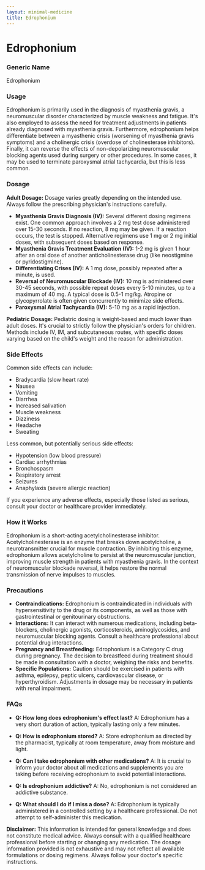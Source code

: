 ```yaml
---
layout: minimal-medicine
title: Edrophonium
---
```


# Edrophonium
### Generic Name
Edrophonium

### Usage
Edrophonium is primarily used in the diagnosis of myasthenia gravis, a neuromuscular disorder characterized by muscle weakness and fatigue.  It's also employed to assess the need for treatment adjustments in patients already diagnosed with myasthenia gravis.  Furthermore, edrophonium helps differentiate between a myasthenic crisis (worsening of myasthenia gravis symptoms) and a cholinergic crisis (overdose of cholinesterase inhibitors). Finally, it can reverse the effects of non-depolarizing neuromuscular blocking agents used during surgery or other procedures.  In some cases, it may be used to terminate paroxysmal atrial tachycardia, but this is less common.


### Dosage

**Adult Dosage:**  Dosage varies greatly depending on the intended use.  Always follow the prescribing physician's instructions carefully.

* **Myasthenia Gravis Diagnosis (IV):** Several different dosing regimens exist. One common approach involves a 2 mg test dose administered over 15-30 seconds.  If no reaction, 8 mg may be given.  If a reaction occurs, the test is stopped.  Alternative regimens use 1 mg or 2 mg initial doses, with subsequent doses based on response.  
* **Myasthenia Gravis Treatment Evaluation (IV):** 1-2 mg is given 1 hour after an oral dose of another anticholinesterase drug (like neostigmine or pyridostigmine).
* **Differentiating Crises (IV):** A 1 mg dose, possibly repeated after a minute, is used.  
* **Reversal of Neuromuscular Blockade (IV):** 10 mg is administered over 30-45 seconds, with possible repeat doses every 5-10 minutes, up to a maximum of 40 mg. A typical dose is 0.5-1 mg/kg.  Atropine or glycopyrrolate is often given concurrently to minimize side effects.
* **Paroxysmal Atrial Tachycardia (IV):** 5-10 mg as a rapid injection.

**Pediatric Dosage:**  Pediatric dosing is weight-based and much lower than adult doses.  It's crucial to strictly follow the physician's orders for children.  Methods include IV, IM, and subcutaneous routes, with specific doses varying based on the child's weight and the reason for administration.  


### Side Effects

Common side effects can include:

* Bradycardia (slow heart rate)
* Nausea
* Vomiting
* Diarrhea
* Increased salivation
* Muscle weakness
* Dizziness
* Headache
* Sweating


Less common, but potentially serious side effects:

* Hypotension (low blood pressure)
* Cardiac arrhythmias
* Bronchospasm
* Respiratory arrest
* Seizures
* Anaphylaxis (severe allergic reaction)

If you experience any adverse effects, especially those listed as serious, consult your doctor or healthcare provider immediately.

### How it Works

Edrophonium is a short-acting acetylcholinesterase inhibitor.  Acetylcholinesterase is an enzyme that breaks down acetylcholine, a neurotransmitter crucial for muscle contraction. By inhibiting this enzyme, edrophonium allows acetylcholine to persist at the neuromuscular junction, improving muscle strength in patients with myasthenia gravis.  In the context of neuromuscular blockade reversal, it helps restore the normal transmission of nerve impulses to muscles.

### Precautions

* **Contraindications:** Edrophonium is contraindicated in individuals with hypersensitivity to the drug or its components, as well as those with gastrointestinal or genitourinary obstructions.
* **Interactions:**  It can interact with numerous medications, including beta-blockers, cholinergic agonists, corticosteroids, aminoglycosides, and neuromuscular blocking agents.  Consult a healthcare professional about potential drug interactions.
* **Pregnancy and Breastfeeding:** Edrophonium is a Category C drug during pregnancy.  The decision to breastfeed during treatment should be made in consultation with a doctor, weighing the risks and benefits.
* **Specific Populations:** Caution should be exercised in patients with asthma, epilepsy, peptic ulcers, cardiovascular disease, or hyperthyroidism.  Adjustments in dosage may be necessary in patients with renal impairment.


### FAQs

* **Q: How long does edrophonium's effect last?** A:  Edrophonium has a very short duration of action, typically lasting only a few minutes.

* **Q: How is edrophonium stored?** A:  Store edrophonium as directed by the pharmacist, typically at room temperature, away from moisture and light.

* **Q: Can I take edrophonium with other medications?** A: It is crucial to inform your doctor about all medications and supplements you are taking before receiving edrophonium to avoid potential interactions.

* **Q: Is edrophonium addictive?** A: No, edrophonium is not considered an addictive substance.

* **Q: What should I do if I miss a dose?** A:  Edrophonium is typically administered in a controlled setting by a healthcare professional.  Do not attempt to self-administer this medication.

**Disclaimer:**  This information is intended for general knowledge and does not constitute medical advice.  Always consult with a qualified healthcare professional before starting or changing any medication.  The dosage information provided is not exhaustive and may not reflect all available formulations or dosing regimens.  Always follow your doctor's specific instructions.
